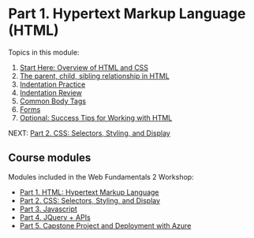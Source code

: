 # Part 1. Hypertext Markup Language (HTML)
Topics in this module:
1. [Start Here: Overview of HTML and CSS](./html_css.md)
2. [The parent, child, sibling relationship in HTML](./parent_child_relationship.md)
3. [Indentation Practice](./indentation_practice.md)
4. [Indentation Review](./indentation_review.md)
5. [Common Body Tags](./common_body_tags.md)
6. [Forms](./forms.md)
7. [Optional: Success Tips for Working with HTML](./tips_for_html.md)

NEXT: [Part 2. CSS: Selectors, Styling, and Display](../2_CSS_CSS3)

## Course modules
Modules included in the Web Fundamentals 2 Workshop:
* [Part 1. HTML: Hypertext Markup Language](../1_HTML)
* [Part 2. CSS: Selectors, Styling, and Display](../2_CSS_CSS3)
* [Part 3. Javascript](../3_Javascript)
* [Part 4. JQuery + APIs](../4_JQuery_APIs)
* [Part 5. Capstone Project and Deployment with Azure](../5_Capstone_Web_Publishing)
